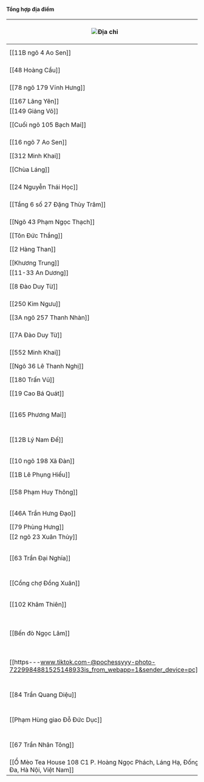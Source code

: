 #### Tổng hợp địa điểm

|![](https://www.notion.so/icons/map-pin-alternate_gray.svg)Địa chỉ|![](https://www.notion.so/icons/kind_gray.svg) Thể loại|Cụ thể|![](https://www.notion.so/icons/star_gray.svg)Đánh giá|
|---|---|---|---|
|[[11B ngõ 4 Ao Sen]]|Ăn|Buffet xiên bẩn||
|[[48 Hoàng Cầu]]|Ăn|Buffet gà ran||
|[[78 ngõ 179 Vĩnh Hưng]]|Ăn|Bánh tôm||
|[[167 Lãng Yên]]|Ăn|Chè||
|[[149 Giảng Võ]]|Ăn|Bánh mì||
|[[Cuối ngõ 105 Bạch Mai]]|Ăn|Mì vằn thắn||
|[[16 ngõ 7 Ao Sen]]|Ăn|Cơm Nhật||
|[[312 Minh Khai]]|Ăn|Sushi||
|[[Chùa Láng]]|Ăn|Bún đậu Mộc||
|[[24 Nguyễn Thái Học]]|Ăn|Bún bò Huế||
|[[Tầng 6 số 27 Đặng Thùy Trâm]]|Ăn|Buffet đồ Hàn||
|[[Ngõ 43 Phạm Ngọc Thạch]]|Ăn|Phở gà quay||
|[[Tôn Đức Thắng]]|Ăn|Súp cua||
|[[2 Hàng Than]]|Ăn|Xôi bà Hồng||
|[[Khương Trung]]|Ăn|Lẩu ếch||
|[[11-33 An Dương]]|Ăn|Xôi||
|[[8 Đào Duy Từ]]|Ăn|Cơm cà ri Nhật||
|[[250 Kim Ngưu]]|Chơi|Tô tượng||
|[[3A ngõ 257 Thanh Nhàn]]|Ăn|Ăn vặt||
|[[7A Đào Duy Từ]]|Ăn|Trứng chén nướng||
|[[552 Minh Khai]]|Ăn|Gà ran||
|[[Ngõ 36 Lê Thanh Nghị]]|Ăn|Hoa quả dầm||
|[[180 Trấn Vũ]]|Uống|Cafe Là||
|[[19 Cao Bá Quát]]|Uống|Cafe Tranquill||
|[[165 Phương Mai]]|Ăn|Part (làm bingsu)||
|[[12B Lý Nam Đế]]|Uống|Cafe Reng Reng||
|[[10 ngõ 198 Xã Đàn]]|Uống|Cafe Nap||
|[[1B Lê Phụng Hiểu]]|Uống|Cafe||
|[[58 Phạm Huy Thông]]|Uống|Café mèo Katty||
|[[46A Trần Hưng Đạo]]|Uống|Cafe sách||
|[[79 Phùng Hưng]]|Ăn|Phở gà||
|[[2 ngõ 23 Xuân Thủy]]|Ăn|Cốm||
|[[63 Trần Đại Nghĩa]]|Uống|Viki (lắm món lạ vl)||
|[[Cổng chợ Đồng Xuân]]|Ăn|Xôi cốm dừa||
|[[102 Khâm Thiên]]|Ăn|Bánh mì nướng mật ong||
|[[Bến đò Ngọc Lâm]]|Chơi|chỗ chill ngắm hoàng hôn||
|[[https---www.tiktok.com-@pochessyyy-photo-7229984881525148933is_from_webapp=1&sender_device=pc]]|Ăn|Tổng hợp quán nhậu||
|[[84 Trần Quang Diệu]]|Chơi|Bán hoa rẻ đẹp vcl||
|[[Phạm Hùng giao Đỗ Đức Dục]]|Chơi|Bảo tàng Hà Nội||
|[[67 Trần Nhân Tông]]|Chơi|Rạp xiếc trung ương||
|[[Ổ Mèo Tea House ‪108 C1 P. Hoàng Ngọc Phách, Láng Hạ, Đống Đa, Hà Nội, Việt Nam‬]]|Uống|cafe mèo||